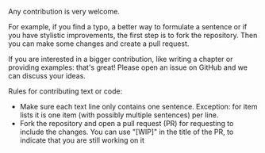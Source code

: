 Any contribution is very welcome.

For example, if you find a typo, a better way to formulate a sentence or if you have stylistic improvements, the first step is to fork the repository.
Then you can make some changes and create a pull request.

If you are interested in a bigger contribution, like writing a chapter or providing examples: that's great! Please open an issue on GitHub and we can discuss your ideas.

Rules for contributing text or code:

- Make sure each text line only contains one sentence. Exception: for item lists it is one item (with possibly multiple sentences) per line.
- Fork the repository and open a pull request (PR) for requesting to include the changes. You can use "[WIP]" in the title of the PR, to indicate that you are still working on it

